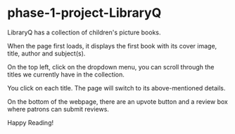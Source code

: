 # phase-1-project-LibraryQ

LibraryQ has a collection of children's picture books. 

When the page first loads, it displays the first book with its cover image, title, author and subject(s).

On the top left, click on the dropdown menu, you can scroll through the titles we currently have in the collection. 

You click on each title. The page will switch to its above-mentioned details. 

On the bottom of the webpage, there are an upvote button and a review box where patrons can submit reviews.

Happy Reading! 

